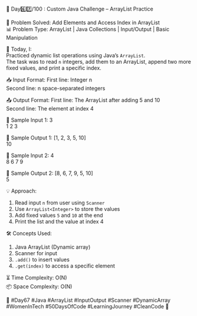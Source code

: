 🚀 Day6️⃣7️⃣/100 : Custom Java Challenge – ArrayList Practice

🧩 Problem Solved: Add Elements and Access Index in ArrayList  
📊 Problem Type: ArrayList | Java Collections | Input/Output | Basic Manipulation  

📝 Today, I:  
Practiced dynamic list operations using Java’s `ArrayList`.  
The task was to read `n` integers, add them to an ArrayList, append two more fixed values, and print a specific index.

📥 Input Format:
First line: Integer n  
Second line: n space-separated integers

📤 Output Format:
First line: The ArrayList after adding 5 and 10  
Second line: The element at index 4

🔽 Sample Input 1:
3  
1 2 3  

🔼 Sample Output 1:
[1, 2, 3, 5, 10]  
10

🔽 Sample Input 2:
4  
8 6 7 9  

🔼 Sample Output 2:
[8, 6, 7, 9, 5, 10]  
5

💡 Approach:
1. Read input `n` from user using `Scanner`
2. Use `ArrayList<Integer>` to store the values
3. Add fixed values `5` and `10` at the end
4. Print the list and the value at index 4

🛠️ Concepts Used:
1. Java ArrayList (Dynamic array)
2. Scanner for input
3. `.add()` to insert values
4. `.get(index)` to access a specific element

⏳ Time Complexity: O(N)  
📦 Space Complexity: O(N)

🌱 #Day67 #Java #ArrayList #InputOutput #Scanner #DynamicArray #WomenInTech #50DaysOfCode #LearningJourney #CleanCode 🚀
